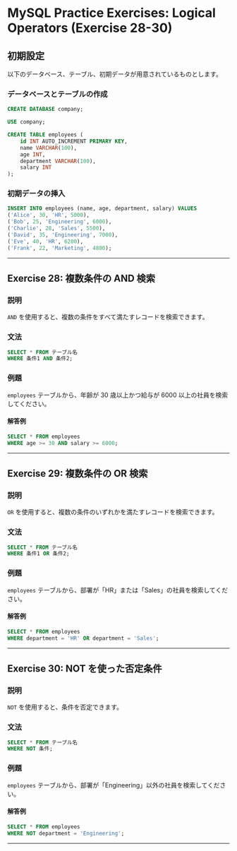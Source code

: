 # MySQL Practice Exercises: Logical Operators (Exercise 28-30)

## 初期設定

以下のデータベース、テーブル、初期データが用意されているものとします。

### データベースとテーブルの作成

```sql
CREATE DATABASE company;

USE company;

CREATE TABLE employees (
    id INT AUTO_INCREMENT PRIMARY KEY,
    name VARCHAR(100),
    age INT,
    department VARCHAR(100),
    salary INT
);
```

### 初期データの挿入

```sql
INSERT INTO employees (name, age, department, salary) VALUES
('Alice', 30, 'HR', 5000),
('Bob', 25, 'Engineering', 6000),
('Charlie', 28, 'Sales', 5500),
('David', 35, 'Engineering', 7000),
('Eve', 40, 'HR', 6200),
('Frank', 22, 'Marketing', 4800);
```

---

## Exercise 28: 複数条件の AND 検索

### 説明

`AND` を使用すると、複数の条件をすべて満たすレコードを検索できます。

### 文法

```sql
SELECT * FROM テーブル名
WHERE 条件1 AND 条件2;
```

### 例題

`employees` テーブルから、年齢が 30 歳以上かつ給与が 6000 以上の社員を検索してください。

#### 解答例

```sql
SELECT * FROM employees
WHERE age >= 30 AND salary >= 6000;
```

---

## Exercise 29: 複数条件の OR 検索

### 説明

`OR` を使用すると、複数の条件のいずれかを満たすレコードを検索できます。

### 文法

```sql
SELECT * FROM テーブル名
WHERE 条件1 OR 条件2;
```

### 例題

`employees` テーブルから、部署が「HR」または「Sales」の社員を検索してください。

#### 解答例

```sql
SELECT * FROM employees
WHERE department = 'HR' OR department = 'Sales';
```

---

## Exercise 30: NOT を使った否定条件

### 説明

`NOT` を使用すると、条件を否定できます。

### 文法

```sql
SELECT * FROM テーブル名
WHERE NOT 条件;
```

### 例題

`employees` テーブルから、部署が「Engineering」以外の社員を検索してください。

#### 解答例

```sql
SELECT * FROM employees
WHERE NOT department = 'Engineering';
```

---
